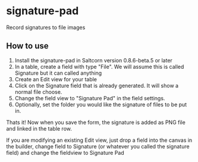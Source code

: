 # signature-pad

Record signatures to file images

## How to use

1. Install the signature-pad in Saltcorn version 0.8.6-beta.5 or later
2. In a table, create a field with type "File". We will assume this is called Signature but it can called anything
3. Create an Edit view for your table
4. Click on the Signature field that is already generated. It will show a normal file choose.
5. Change the field view to "Signature Pad" in the field settings.
6. Optionally, set the folder you would like the signature of files to be put in.

Thats it! Now when you save the form, the signature is added as PNG file and linked in the table row.

If you are modifying an existing Edit view, just drop a field into the canvas in the builder, change field to Signature (or whatever you called the signature field) and change the fieldview to Signature Pad
